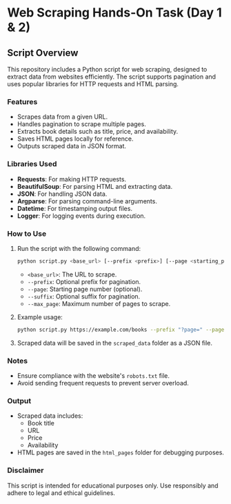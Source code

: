 # Web Scraping Hands-On Task (Day 1 & 2)

## Script Overview

This repository includes a Python script for web scraping, designed to extract data from websites efficiently. The script supports pagination and uses popular libraries for HTTP requests and HTML parsing.

### Features
- Scrapes data from a given URL.
- Handles pagination to scrape multiple pages.
- Extracts book details such as title, price, and availability.
- Saves HTML pages locally for reference.
- Outputs scraped data in JSON format.

### Libraries Used
- **Requests**: For making HTTP requests.
- **BeautifulSoup**: For parsing HTML and extracting data.
- **JSON**: For handling JSON data.
- **Argparse**: For parsing command-line arguments.
- **Datetime**: For timestamping output files.
- **Logger**: For logging events during execution.

### How to Use
1. Run the script with the following command:
    ```bash
    python script.py <base_url> [--prefix <prefix>] [--page <starting_page>] [--suffix <suffix>] [--max_page <max_pages>]
    ```
    - `<base_url>`: The URL to scrape.
    - `--prefix`: Optional prefix for pagination.
    - `--page`: Starting page number (optional).
    - `--suffix`: Optional suffix for pagination.
    - `--max_page`: Maximum number of pages to scrape.

2. Example usage:
    ```bash
    python script.py https://example.com/books --prefix "?page=" --page 1 --max_page 5
    ```

3. Scraped data will be saved in the `scraped_data` folder as a JSON file.

### Notes
- Ensure compliance with the website's `robots.txt` file.
- Avoid sending frequent requests to prevent server overload.

### Output
- Scraped data includes:
  - Book title
  - URL
  - Price
  - Availability
- HTML pages are saved in the `html_pages` folder for debugging purposes.

### Disclaimer
This script is intended for educational purposes only. Use responsibly and adhere to legal and ethical guidelines.

